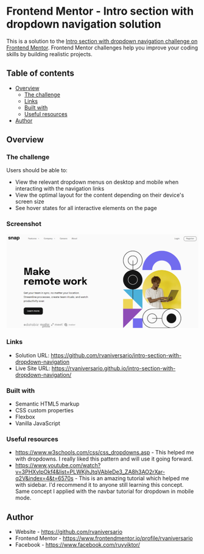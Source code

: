 # Frontend Mentor - Intro section with dropdown navigation solution

This is a solution to the [Intro section with dropdown navigation challenge on Frontend Mentor](https://www.frontendmentor.io/challenges/intro-section-with-dropdown-navigation-ryaPetHE5). Frontend Mentor challenges help you improve your coding skills by building realistic projects.

## Table of contents

- [Overview](#overview)
  - [The challenge](#the-challenge)
  - [Links](#links)
  - [Built with](#built-with)
  - [Useful resources](#useful-resources)
- [Author](#author)

## Overview

### The challenge

Users should be able to:

- View the relevant dropdown menus on desktop and mobile when interacting with the navigation links
- View the optimal layout for the content depending on their device's screen size
- See hover states for all interactive elements on the page

### Screenshot

![](./screenshot.png)

### Links

- Solution URL: https://github.com/rvaniversario/intro-section-with-dropdown-navigation
- Live Site URL: https://rvaniversario.github.io/intro-section-with-dropdown-navigation/

### Built with

- Semantic HTML5 markup
- CSS custom properties
- Flexbox
- Vanilla JavaScript

### Useful resources

- https://www.w3schools.com/css/css_dropdowns.asp - This helped me with dropdowns. I really liked this pattern and will use it going forward.
- https://www.youtube.com/watch?v=3PHXvlpOkf4&list=PLWKjhJtqVAbleDe3_ZA8h3AO2rXar-q2V&index=4&t=6570s - This is an amazing tutorial which helped me with sidebar. I'd recommend it to anyone still learning this concept. Same concept I applied with the navbar tutorial for dropdown in mobile mode.

## Author

- Website - https://github.com/rvaniversario
- Frontend Mentor - https://www.frontendmentor.io/profile/rvaniversario
- Facebook - https://www.facebook.com/ruyviktor/
